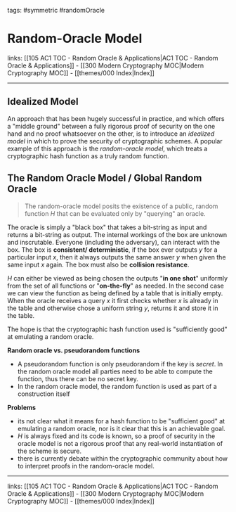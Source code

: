 tags: #symmetric #randomOracle

# Random-Oracle Model

links: [[105 AC1 TOC - Random Oracle & Applications|AC1 TOC - Random Oracle & Applications]] -  [[300 Modern Cryptography MOC|Modern Cryptography MOC]] - [[themes/000 Index|Index]]

---

## Idealized Model

An approach that has been hugely successful in practice, and which offers a "middle ground" between a fully rigorous proof of security on the one hand and no proof whatsoever on the other, is to introduce an *idealized model* in which to prove the security of cryptographic schemes. A popular example of this approach is the *random-oracle model*, which treats a cryptographic hash function as a truly random function.

## The Random Oracle Model / Global Random Oracle

> The random-oracle model posits the existence of a public, random function $H$ that can be evaluated only by "querying" an oracle.

The oracle is simply a "black box" that takes a bit-string as input and returns a bit-string as output. The internal workings of the box are unknown and inscrutable. Everyone (including the adversary), can interact with the box. The box is **consistent/ deterministic**, if the box ever outputs $y$ for a particular input $x$, then it always outputs the same answer $y$ when given the same input $x$ again. The box must also be **collision resistance**.

$H$ can either be viewed as being chosen the outputs "**in one shot**" uniformly from the set of all functions or "**on-the-fly**" as needed. In the second case we can view the function as being defined by a table that is initially empty. When the oracle receives a query $x$ it first checks whether $x$ is already in the table and otherwise chose a uniform string $y$, returns it and store it in the table.

The hope is that the cryptographic hash function used is "sufficiently good" at emulating a random oracle.

**Random oracle vs. pseudorandom functions**

- A pseudorandom function is only pseudorandom if the key is *secret*. In the random oracle model all parties need to be able to compute the function, thus there can be no secret key.
- In the random oracle model, the random function is used as part of a construction itself

**Problems**

- its not clear what it means for a hash function to be "sufficient good" at emulating a random oracle, nor is it clear that this is an achievable goal.
- $H$ is always fixed and its code is known, so a proof of security in the oracle model is not a rigorous proof that any real-world instantiation of the scheme is secure.
- there is currently debate within the cryptographic community about how to interpret proofs in the random-oracle model.

---
links: [[105 AC1 TOC - Random Oracle & Applications|AC1 TOC - Random Oracle & Applications]] -  [[300 Modern Cryptography MOC|Modern Cryptography MOC]] - [[themes/000 Index|Index]]